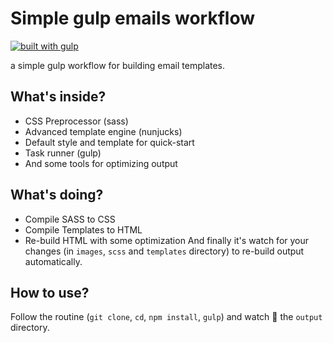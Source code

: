 # Simple gulp emails workflow

[![built with gulp](https://img.shields.io/badge/gulp-project-eb4a4b.svg?logo=data%3Aimage%2Fpng%3Bbase64%2CiVBORw0KGgoAAAANSUhEUgAAAAYAAAAOCAMAAAA7QZ0XAAAABlBMVEUAAAD%2F%2F%2F%2Bl2Z%2FdAAAAAXRSTlMAQObYZgAAABdJREFUeAFjAAFGRjSSEQzwUgwQkjAFAAtaAD0Ls2nMAAAAAElFTkSuQmCC)](http://gulpjs.com/)

a simple gulp workflow for building email templates.

## What's inside?
- CSS Preprocessor (sass)
- Advanced template engine (nunjucks)
- Default style and template for quick-start
- Task runner (gulp)
- And some tools for optimizing output

## What's doing?
- Compile SASS to CSS
- Compile Templates to HTML
- Re-build HTML with some optimization
And finally it's watch for your changes (in `images`, `scss` and `templates` directory)
to re-build output automatically.

## How to use?
Follow the routine (`git clone`, `cd`, `npm install`, `gulp`) and watch 👀 the `output` directory.
